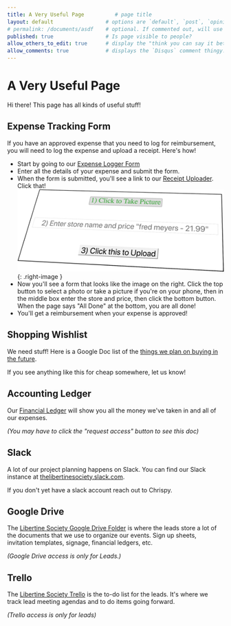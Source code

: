 ```yaml
---
title: A Very Useful Page          # page title
layout: default                 # options are `default`, `post`, `opinion`
# permalink: /documents/asdf    # optional. If commented out, will use the file path as the url.
published: true                 # Is page visible to people?
allow_others_to_edit: true      # display the "think you can say it better?" link at the bottom of the file.
allow_comments: true            # displays the `Disqus` comment thingy.
---
```



# A Very Useful Page

Hi there! This page has all kinds of useful stuff!

## Expense Tracking Form

If you have an approved expense that you need to log for reimbursement, you will need to log the expense and upload a receipt. Here's how!

* Start by going to our [Expense Logger Form](https://docs.google.com/forms/d/e/1FAIpQLSfdVvlUsoXh54CBYH85OzP6HsxDYaR-PaTnV2LEn95CSNOyCg/viewform)
* Enter all the details of your expense and submit the form.
* When the form is submitted, you'll see a link to our [Receipt Uploader](https://www.google.com/url?q=https://script.google.com/macros/s/AKfycbxh7zs3Re4hxDgdB1-ppbQ_6-HUmqKz_TuNnXhvOzTSSOlA3E6C/exec?folder%3Dlibertine&sa=D&ust=1540153682873000&usg=AFQjCNFCcPBWAfb2wyjCniIlGOexNc4glA). Click that! ![receipt uploader](/images/receipt_uploader.png){: .right-image }
* Now you'll see a form that looks like the image on the right. Click the top button to select a photo or take a picture if you're on your phone, then in the middle box enter the store and price, then click the bottom button. When the page says "All Done" at the bottom, you are all done!
* You'll get a reimbursement when your expense is approved!

## Shopping Wishlist

We need stuff! Here is a Google Doc list of the [things we plan on buying in the future](https://docs.google.com/document/d/1Vaw3IrM_YcOurqCkHGS-o_SlaTKK3DE9RGCtXpIMlSU/edit?fbclid=IwAR0A2vKZ9M7JU2DV_1bq36ayHip1LU10Rns67VdMsnnNs-uPbt6xRURpEu0).

If you see anything like this for cheap somewhere, let us know!

## Accounting Ledger

Our [Financial Ledger](https://docs.google.com/spreadsheets/d/1VPjM8uEmbxtSs2bNVxNhDUVRDIkyAG50Tmg0EjLFTEU/edit#gid=1768394449) will show you all the money we've taken in and all of our expenses.

_(You may have to click the "request access" button to see this doc)_

## Slack

A lot of our project planning happens on Slack. You can find our Slack instance at [thelibertinesociety.slack.com](https://thelibertinesociety.slack.com/).

If you don't yet have a slack account reach out to Chrispy.

## Google Drive

The [Libertine Society Google Drive Folder](https://drive.google.com/drive/u/0/folders/0B3b6j7t-JDWdflhjQk5lcWxsWlVwUFpNMzhBU2RvOU4yRHNES21jdnRTMTd0VEVLRlJQS0E) is where the leads store a lot of the documents that we use to organize our events. Sign up sheets, invitation templates, signage, financial ledgers, etc.

_(Google Drive access is only for Leads.)_

## Trello

The [Libertine Society Trello](https://trello.com/libertinesociety) is the to-do list for the leads. It's where we track lead meeting agendas and to do items going forward.

_(Trello access is only for leads)_
